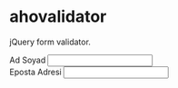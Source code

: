 # ahovalidator
jQuery form validator.

<div class="col-md-6">
    <div class="form-group">
        <label>Ad Soyad</label>
        <input class="form-control ahov-required" type="text">
    </div>
</div>
<div class="col-md-6">
    <div class="form-group">
        <label>Eposta Adresi</label>
        <input class="form-control ahov-required" type="email">
    </div>
</div>

<script>
    $(document).ready(function(){
        ahovalidator.build('#form');
    });
</script>